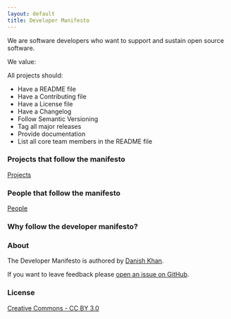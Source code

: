 ```yaml
---
layout: default
title: Developer Manifesto
---
```


We are software developers who want to support and sustain open source software.

We value:

All projects should:

* Have a README file
* Have a Contributing file
* Have a License file
* Have a Changelog
* Follow Semantic Versioning
* Tag all major releases
* Provide documentation
* List all core team members in the README file

### Projects that follow the manifesto
[Projects](http://danishkhan.org/devmanifesto/projects)

### People that follow the manifesto
[People](http://danishkhan.org/devmanifesto/people)

### Why follow the developer manifesto?

### About
The Developer Manifesto is authored by [Danish Khan](http://danishkhan.org).

If you want to leave feedback please [open an issue on GitHub](https://github.com/danishkhan/devmanifesto/issues).

### License
[Creative Commons - CC BY 3.0](http://creativecommons.org/licenses/by/3.0/)
